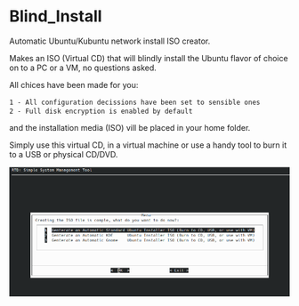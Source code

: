 # Blind_Install
Automatic Ubuntu/Kubuntu network install ISO creator.

Makes an ISO (Virtual CD) that will blindly install the Ubuntu flavor of choice on to a PC or a VM, no questions asked. 

All chices have been made for you: 
 ```
1 - All configuration decissions have been set to sensible ones
2 - Full disk encryption is enabled by default
 ```
and the installation media (ISO) vill be placed in your home folder. 

Simply use this virtual CD, in a virtual machine or use a handy tool to burn it to a USB or physical CD/DVD. 

![RTD Blind Install Media Builder](custom/rtd-mc.png?raw=true "Executing the Script")

